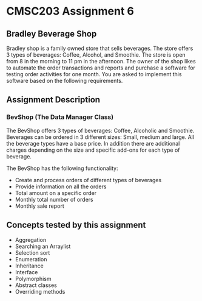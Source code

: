 # CMSC203 Assignment 6

## Bradley Beverage Shop

Bradley shop is a family owned store that sells beverages.  The store offers 3 types of beverages: Coffee, Alcohol, and Smoothie. The store is open from 8 in the morning to 11 pm in the afternoon.  The owner of the shop likes to automate the order transactions and reports and purchase a software for testing order activities for one month. You are asked to implement this software based on the following requirements.


## Assignment Description

### BevShop (The Data Manager Class)

The BevShop offers 3 types of beverages: Coffee, Alcoholic and Smoothie. Beverages can be ordered in 3 different sizes: Small, medium and large. All the beverage types have a base price. In addition there are additional charges depending on the size and specific add-ons for each type of beverage.

The BevShop has the following functionality:

+ Create and process orders of different types of beverages
+ Provide information on all the orders 
+ Total amount on a specific order
+ Monthly total number of orders
+ Monthly sale report

## Concepts tested by this assignment

+ Aggregation
+ Searching an Arraylist
+ Selection sort
+ Enumeration
+ Inheritance
+ Interface
+ Polymorphism
+ Abstract classes
+ Overriding methods
